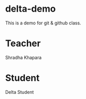 # delta-demo
This is a demo for git & github class.

# Teacher 
Shradha Khapara

# Student

Delta Student